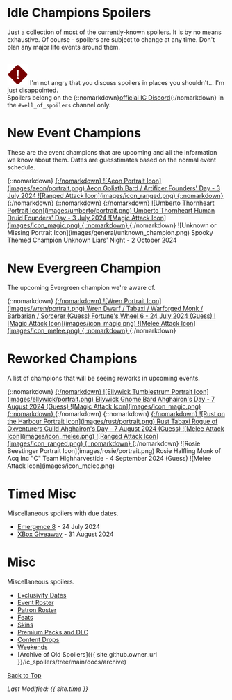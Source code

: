 # Idle Champions Spoilers

Just a collection of most of the currently-known spoilers. It is by no means exhaustive. Of course - spoilers are subject to change at any time. Don't plan any major life events around them.

<br/><span class="spoilerWarningRow">
<span class="spoilerWarningIcon">![Warning Icon](images/general/warning.png)</span>
<span class="spoilerWarning">I'm not angry that you discuss spoilers in places you shouldn't... I'm just disappointed.<br/>Spoilers belong on the {::nomarkdown}<a href="https://discord.gg/idlechampions" target="_blank">official IC Discord</a>{:/nomarkdown} in the `#well_of_spoilers` channel only.</span>
</span>

# New Event Champions

These are the event champions that are upcoming and all the information we know about them. Dates are guesstimates based on the normal event schedule.

<span class="indexChampionTableColumn">
{::nomarkdown}
<a href="aeon.html">
{:/nomarkdown}
    <span class="indexChampionTableRow">
        <span class="indexChampionTableIcon">
            ![Aeon Portrait Icon](images/aeon/portrait.png)
        </span>
        <span class="indexChampionTableInfo">
            <span class="indexChampionTableChampion">
                Aeon
            </span>
            <span class="indexChampionTableEvent">
                <span class="indexChampionTableNoLink">Goliath Bard / Artificer</span>
            </span>
            <span class="indexChampionTableEvent">
                <span class="indexChampionTableNoLink">Founders' Day - 3 July 2024</span>
            </span>
        </span>
        <span class="indexChampionTableAttack">
            ![Ranged Attack Icon](images/icon_ranged.png)
        </span>
    </span>
{::nomarkdown}
</a>
{:/nomarkdown}
{::nomarkdown}
<a href="umberto.html">
{:/nomarkdown}
    <span class="indexChampionTableRow">
        <span class="indexChampionTableIcon">
            ![Umberto Thornheart Portrait Icon](images/umberto/portrait.png)
        </span>
        <span class="indexChampionTableInfo">
            <span class="indexChampionTableChampion">
                Umberto Thornheart
            </span>
            <span class="indexChampionTableEvent">
                <span class="indexChampionTableNoLink">Human Druid</span>
            </span>
            <span class="indexChampionTableEvent">
                <span class="indexChampionTableNoLink">Founders' Day - 3 July 2024</span>
            </span>
        </span>
        <span class="indexChampionTableAttack">
            ![Magic Attack Icon](images/icon_magic.png)
        </span>
    </span>
{::nomarkdown}
</a>
{:/nomarkdown}
    <span class="indexChampionTableRowNoHover">
        <span class="indexChampionTableIcon">
            ![Unknown or Missing Portrait Icon](images/general/unknown_champion.png)
        </span>
        <span class="indexChampionTableInfo">
            <span class="indexChampionTableChampion">
                Spooky Themed Champion
            </span>
            <span class="indexChampionTableEvent">
                <span class="indexChampionTableNoLink">Unknown</span>
            </span>
            <span class="indexChampionTableEvent">
                <span class="indexChampionTableNoLink">Liars' Night - 2 October 2024</span>
            </span>
        </span>
    </span>
</span>

# New Evergreen Champion

The upcoming Evergreen champion we're aware of.

<span class="indexChampionTableColumn">
{::nomarkdown}
<a href="wren.html">
{:/nomarkdown}
    <span class="indexChampionTableRow">
        <span class="indexChampionTableIcon">
            ![Wren Portrait Icon](images/wren/portrait.png)
        </span>
        <span class="indexChampionTableInfo">
            <span class="indexChampionTableChampion">
                Wren
            </span>
            <span class="indexChampionTableEvent">
                <span class="indexChampionTableNoLink">Dwarf / Tabaxi / Warforged Monk / Barbarian / Sorcerer (Guess)</span>
            </span>
            <span class="indexChampionTableEvent">
                <span class="indexChampionTableNoLink">Fortune's Wheel 6 - 24 July 2024 (Guess)</span>
            </span>
        </span>
        <span class="indexChampionTableAttack">
            ![Magic Attack Icon](images/icon_magic.png)
            ![Melee Attack Icon](images/icon_melee.png)
        </span>
    </span>
{::nomarkdown}
</a>
{:/nomarkdown}
</span>

# Reworked Champions

A list of champions that will be seeing reworks in upcoming events.

<span class="indexChampionTableColumn">
{::nomarkdown}
<a href="ellywick.html">
{:/nomarkdown}
    <span class="indexChampionTableRow">
        <span class="indexChampionTableIcon">
            ![Ellywick Tumblestrum Portrait Icon](images/ellywick/portrait.png)
        </span>
        <span class="indexChampionTableInfo">
            <span class="indexChampionTableChampion">
                Ellywick
            </span>
            <span class="indexChampionTableEvent">
                <span class="indexChampionTableNoLink">Gnome Bard</span>
            </span>
            <span class="indexChampionTableEvent">
                <span class="indexChampionTableNoLink">Ahghairon's Day - 7 August 2024 (Guess)</span>
            </span>
        </span>
        <span class="indexChampionTableAttack">
            ![Magic Attack Icon](images/icon_magic.png)
        </span>
    </span>
{::nomarkdown}
</a>
{:/nomarkdown}
{::nomarkdown}
<a href="rust.html">
{:/nomarkdown}
    <span class="indexChampionTableRow">
        <span class="indexChampionTableIcon">
            ![Rust on the Harbour Portrait Icon](images/rust/portrait.png)
        </span>
        <span class="indexChampionTableInfo">
            <span class="indexChampionTableChampion">
                Rust
            </span>
            <span class="indexChampionTableEvent">
                <span class="indexChampionTableNoLink">Tabaxi Rogue of Oxventurers Guild</span>
            </span>
            <span class="indexChampionTableEvent">
                <span class="indexChampionTableNoLink">Ahghairon's Day - 7 August 2024 (Guess)</span>
            </span>
        </span>
        <span class="indexChampionTableAttack">
            ![Melee Attack Icon](images/icon_melee.png)
            ![Ranged Attack Icon](images/icon_ranged.png)
        </span>
    </span>
{::nomarkdown}
</a>
{:/nomarkdown}
    <span class="indexChampionTableRowNoHover">
        <span class="indexChampionTableIcon">
            ![Rosie Beestinger Portrait Icon](images/rosie/portrait.png)
        </span>
        <span class="indexChampionTableInfo">
            <span class="indexChampionTableChampion">
                Rosie
            </span>
            <span class="indexChampionTableEvent">
                <span class="indexChampionTableNoLink">Halfling Monk of Acq Inc "C" Team</span>
            </span>
            <span class="indexChampionTableEvent">
                <span class="indexChampionTableNoLink">Highharvestide - 4 September 2024 (Guess)</span>
            </span>
        </span>
        <span class="indexChampionTableAttack">
            ![Melee Attack Icon](images/icon_melee.png)
        </span>
    </span>
</span>

# Timed Misc

Miscellaneous spoilers with due dates.

* [Emergence 8](emergence_8.md) - 24 July 2024
* [XBox Giveaway](xbox_giveaway_laezel.md) - 31 August 2024

# Misc

Miscellaneous spoilers.

* [Exclusivity Dates](exclusivitydates.md)
* [Event Roster](event_roster.md)
* [Patron Roster](patron_roster.md)
* [Feats](feats.md)
* [Skins](skins.md)
* [Premium Packs and DLC](premium.md)
* [Content Drops](contentdrops.md)
* [Weekends](weekends.md)
* [Archive of Old Spoilers]({{ site.github.owner_url }}/ic_spoilers/tree/main/docs/archive)

[Back to Top](#top)

*Last Modified: {{ site.time }}*